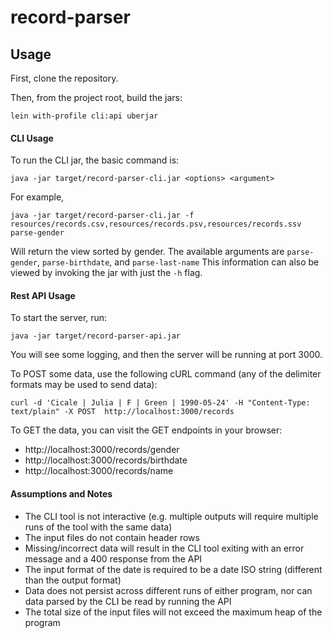 # record-parser


## Usage

First, clone the repository.

Then, from the project root, build the jars:

```lein with-profile cli:api uberjar```

#### CLI Usage

To run the CLI jar, the basic command is:

```java -jar target/record-parser-cli.jar <options> <argument>```

For example,

```java -jar target/record-parser-cli.jar -f resources/records.csv,resources/records.psv,resources/records.ssv parse-gender```

Will return the view sorted by gender. The available arguments are `parse-gender`, `parse-birthdate`, and `parse-last-name`
This information can also be viewed by invoking the jar with just the `-h` flag.

#### Rest API Usage

To start the server, run:

```java -jar target/record-parser-api.jar```

You will see some logging, and then the server will be running at port 3000.

To POST some data, use the following cURL command (any of the delimiter formats may be used to send data):

```curl -d 'Cicale | Julia | F | Green | 1990-05-24' -H "Content-Type: text/plain" -X POST  http://localhost:3000/records```

To GET the data, you can visit the GET endpoints in your browser:

 - http://localhost:3000/records/gender
 - http://localhost:3000/records/birthdate
 - http://localhost:3000/records/name


#### Assumptions and Notes
 - The CLI tool is not interactive (e.g. multiple outputs will require multiple runs of the tool with the same data)
 - The input files do not contain header rows
 - Missing/incorrect data will result in the CLI tool exiting with an error message and a 400 response from the API
 - The input format of the date is required to be a date ISO string (different than the output format)
 - Data does not persist across different runs of either program, nor can data parsed by the CLI be read by running the API
 - The total size of the input files will not exceed the maximum heap of the program 